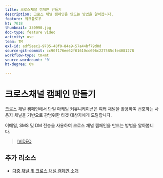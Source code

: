 ```yaml
---
title: 크로스채널 캠페인 만들기
description: 크로스 채널 캠페인을 만드는 방법을 알아봅니다.
feature: 워크플로우
kt: 7018
thumbnail: 330990.jpg
doc-type: feature video
activity: use
team: TM
exl-id: adf5eec1-9705-48f0-84a9-57a44bf79d0d
source-git-commit: cc90f176ee62f01610cc696c227585cfe4081278
workflow-type: tm+mt
source-wordcount: '0'
ht-degree: 0%

---
```


# 크로스채널 캠페인 만들기

크로스 채널 캠페인에서 단일 마케팅 커뮤니케이션은 여러 채널을 활용하여 선호하는 사용자 채널을 기반으로 광범위한 타겟 대상자에게 도달합니다.

이메일, SMS 및 DM 전송을 사용하여 크로스 채널 캠페인을 만드는 방법을 알아봅니다.

>[!VIDEO](https://video.tv.adobe.com/v/330990?quality=12)

## 추가 리소스

* [다중 채널 및 크로스 채널 캠페인 소개](/help/orchestrating-campaigns/introduction-to-cross-and-multi-channel-campaigns.md)
